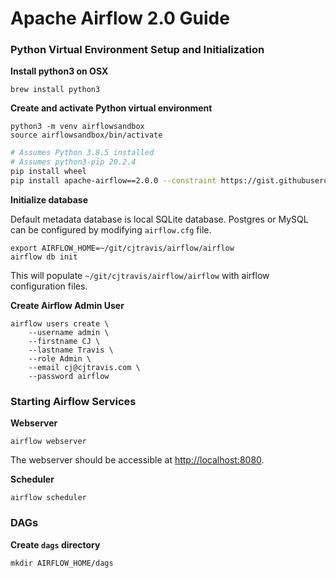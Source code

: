 # Apache Airflow 2.0 Guide
### Python Virtual Environment Setup and Initialization
**Install python3 on OSX**
```shell
brew install python3
```

**Create and activate Python virtual environment**
```shell
python3 -m venv airflowsandbox
source airflowsandbox/bin/activate
```

```bash
# Assumes Python 3.8.5 installed
# Assumes python3-pip 20.2.4
pip install wheel
pip install apache-airflow==2.0.0 --constraint https://gist.githubusercontent.com/cjtravis/8c9c136e3cd20e513c9c253a7275f8fc/raw/5da51f9fe99266562723fdfb3e11d3b6ac727711/constraint.txt
```

**Initialize database**

Default metadata database is local SQLite database. Postgres or MySQL can be configured by modifying `airflow.cfg` file.
```shell
export AIRFLOW_HOME=~/git/cjtravis/airflow/airflow
airflow db init
```

This will populate `~/git/cjtravis/airflow/airflow` with airflow configuration files.

**Create Airflow Admin User**
```shell
airflow users create \
    --username admin \
    --firstname CJ \
    --lastname Travis \
    --role Admin \
    --email cj@cjtravis.com \
    --password airflow
```

### Starting Airflow Services
**Webserver**
```shell
airflow webserver 

```
The webserver should be accessible at [http://localhost:8080](http://localhost:8080).

**Scheduler**
```shell
airflow scheduler
```

### DAGs
**Create `dags` directory**
```shell
mkdir AIRFLOW_HOME/dags
```
